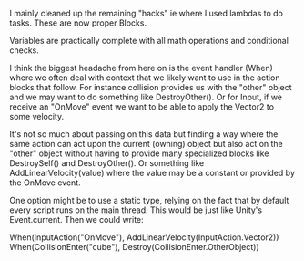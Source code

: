 ﻿I mainly cleaned up the remaining "hacks" ie where I used lambdas to do tasks. These are now proper Blocks.

Variables are practically complete with all math operations and conditional checks.

I think the biggest headache from here on is the event handler (When) where we often deal with context that we likely want to use in the action blocks that follow. For instance collision provides us with the "other" object and we may want to do something like DestroyOther(). Or for Input, if we receive an "OnMove" event we want to be able to apply the Vector2 to some velocity.

It's not so much about passing on this data but finding a way where the same action can act upon the current (owning) object but also act on the "other" object without having to provide many specialized blocks like DestroySelf() and DestroyOther(). Or something like AddLinearVelocity(value) where the value may be a constant or provided by the OnMove event.

One option might be to use a static type, relying on the fact that by default every script runs on the main thread. This would be just like Unity's Event.current. Then we could write:

When(InputAction("OnMove"), AddLinearVelocity(InputAction.Vector2))
When(CollisionEnter("cube"), Destroy(CollisionEnter.OtherObject))
